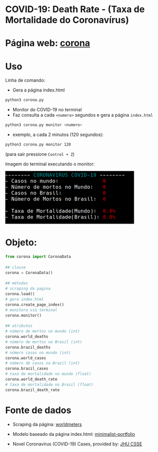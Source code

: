 COVID-19: Death Rate - (Taxa de Mortalidade do Coronavírus)
==

Página web: [corona](https://jhoonb.github.io/corona/) 
===

Uso
===

Linha de comando:

- Gera a página index.html
```bash
python3 corona.py
```

- Monitor do COVID-19 no terminal
- Faz consulta a cada `<numero>` segundos e gera a página `index.html`
```bash
python3 corona.py monitor <numero>
```
- exemplo, a cada 2 minutos (120 segundos):
```bash
python3 corona.py monitor 120
```
(para sair pressione `Control + Z`)


Imagem do terminal executando o monitor:

<img src="https://raw.githubusercontent.com/jhoonb/corona/master/example-terminal.png" 
height="167" width="408">

Objeto:
===

```python
from corona import CoronaData

## classe
corona = CoronaData()

## métodos
# scraping da pagina
corona.load()
# gera index.html
corona.create_page_index()
# monitora via terminal 
corona.monitor()

## atributos 
# número de mortos no mundo (int)
corona.world_deaths
# número de mortos no Brasil (int)
corona.brazil_deaths
# número casos no mundo (int)
corona.world_cases
# número de casos no Brazil (int)
corona.brazil_cases
# taxa de mortalidade no mundo (float)
corona.world_death_rate
# taxa de mortalidade no Brasil (float)
corona.brazil_death_rate

```


Fonte de dados
===

- Scraping da página: [worldmeters](https://www.worldometers.info/coronavirus/) 

- Modelo baseado da página index.html: [minimalist-portfolio](https://github.com/giotsere/minimalist-portfolio)

- Novel Coronavirus (COVID-19) Cases, provided by: [JHU CSSE](https://github.com/CSSEGISandData/COVID-19)